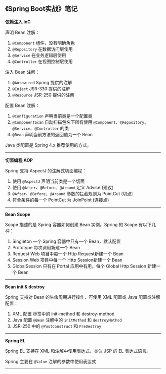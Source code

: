 《Spring Boot实战》笔记
---

**依赖注入 IoC**

声明 Bean 注解：
1. `@Component` 组件，没有明确角色
2. `@Repository` 在数据访问层使用
3. `@Service` 在业务逻辑层使用
4. `@Controller` 在视图控制层使用

注入 Bean 注解：
1. `@Autowired` Spring 提供的注解
2. `@Inject` JSR-330 提供的注解
3. `@Resource` JSR-250 提供的注解

配置 Bean 注解：
1. `@Configuration` 声明当前类是一个配置类
2. `@ComponentScan` 自动扫描包名下所有使用 `@Component`、`@Repository`、`@Service`、`@Controller` 的类
3. `@Bean` 声明当前方法的返回值为一个 Bean

Java 类配置是 Spring 4.x 推荐使用的方式。

---

**切面编程 AOP**

Spring 支持 AspectJ 的注解式切面编程：
1. 使用 `@AspectJ` 声明当前类是一个切面
2. 使用 `@After`、`@Before`、`@Around` 定义 Advice (建议)
3. `@After`、`@Before`、`@Around` 参数的拦截规则为 PointCut (切点)
4. 符合条件的每一个 PointCut 为 JoinPoint (连接点)

---

**Bean Scope**

Scope 描述的是 Spring 容器如何创建 Bean 实例。Spring 的 Scope 有以下几种：
1. Singleton 一个 Spring 容器中只有一个 Bean，默认配置
2. Prototype 每次调用新建一个 Bean
3. Request Web 项目中每一个 Http Request新建一个 Bean
4. Session Web 项目中每一个 Http Session新建一个 Bean
5. GlobalSession 只有在 Portal 应用中有用，每个 Global Http Session 新建一个 Bean

---

**Bean init & destroy**

Spring 支持对 Bean 的生命周期进行操作，可使用 XML 配置或 Java 配置或注解配置：
1. XML 配置 <Bean> 标签中的 init-method 和 destroy-method
2. Java 配置 `@Bean` 注解中的 `initMethod` 和 `destroyMethod`
3. JSR-250 中的 `@PostConstruct` 和 `PreDestroy`

---

**Spring EL**

Spring EL 支持在 XML 和注解中使用表达式，类似 JSP 的 EL 表达式语言。

Spring 主要在 `@Value` 注解的参数中使用表达式

---

